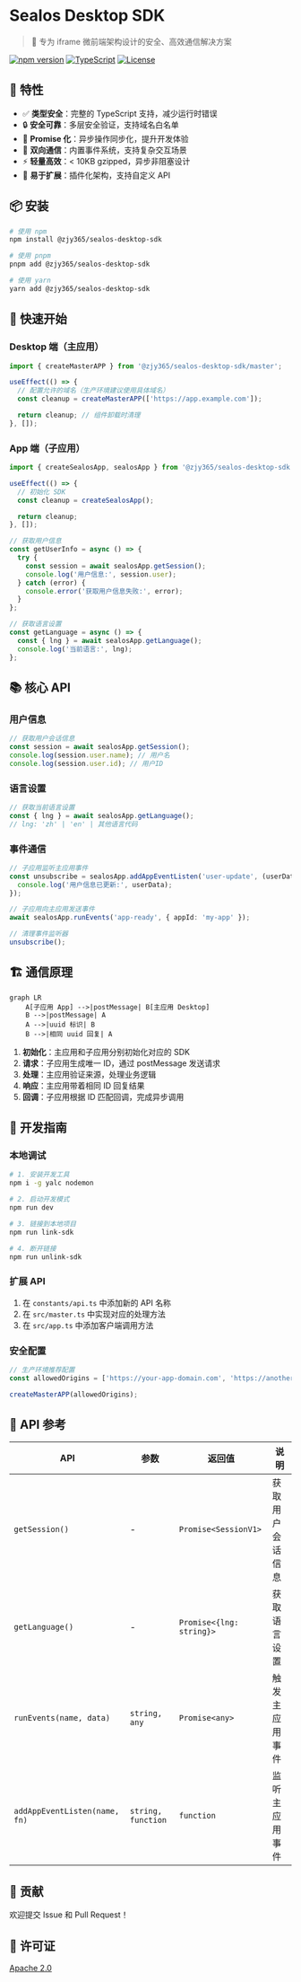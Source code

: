 # Sealos Desktop SDK

> 🚀 专为 iframe 微前端架构设计的安全、高效通信解决方案

[![npm version](https://img.shields.io/npm/v/@zjy365/sealos-desktop-sdk.svg)](https://www.npmjs.com/package/@zjy365/sealos-desktop-sdk)
[![TypeScript](https://img.shields.io/badge/%3C%2F%3E-TypeScript-%230074c1.svg)](http://www.typescriptlang.org/)
[![License](https://img.shields.io/npm/l/@zjy365/sealos-desktop-sdk.svg)](https://github.com/labring/sealos/blob/main/LICENSE)

## 🌟 特性

- ✅ **类型安全**：完整的 TypeScript 支持，减少运行时错误
- 🔒 **安全可靠**：多层安全验证，支持域名白名单
- 🚀 **Promise 化**：异步操作同步化，提升开发体验
- 🎯 **双向通信**：内置事件系统，支持复杂交互场景
- ⚡ **轻量高效**：< 10KB gzipped，异步非阻塞设计
- 🔧 **易于扩展**：插件化架构，支持自定义 API

## 📦 安装

```bash
# 使用 npm
npm install @zjy365/sealos-desktop-sdk

# 使用 pnpm
pnpm add @zjy365/sealos-desktop-sdk

# 使用 yarn
yarn add @zjy365/sealos-desktop-sdk
```

## 🚀 快速开始

### Desktop 端（主应用）

```typescript
import { createMasterAPP } from '@zjy365/sealos-desktop-sdk/master';

useEffect(() => {
  // 配置允许的域名（生产环境建议使用具体域名）
  const cleanup = createMasterAPP(['https://app.example.com']);

  return cleanup; // 组件卸载时清理
}, []);
```

### App 端（子应用）

```typescript
import { createSealosApp, sealosApp } from '@zjy365/sealos-desktop-sdk';

useEffect(() => {
  // 初始化 SDK
  const cleanup = createSealosApp();

  return cleanup;
}, []);

// 获取用户信息
const getUserInfo = async () => {
  try {
    const session = await sealosApp.getSession();
    console.log('用户信息:', session.user);
  } catch (error) {
    console.error('获取用户信息失败:', error);
  }
};

// 获取语言设置
const getLanguage = async () => {
  const { lng } = await sealosApp.getLanguage();
  console.log('当前语言:', lng);
};
```

## 📚 核心 API

### 用户信息

```typescript
// 获取用户会话信息
const session = await sealosApp.getSession();
console.log(session.user.name); // 用户名
console.log(session.user.id); // 用户ID
```

### 语言设置

```typescript
// 获取当前语言设置
const { lng } = await sealosApp.getLanguage();
// lng: 'zh' | 'en' | 其他语言代码
```

### 事件通信

```typescript
// 子应用监听主应用事件
const unsubscribe = sealosApp.addAppEventListen('user-update', (userData) => {
  console.log('用户信息已更新:', userData);
});

// 子应用向主应用发送事件
await sealosApp.runEvents('app-ready', { appId: 'my-app' });

// 清理事件监听器
unsubscribe();
```

## 🏗️ 通信原理

```mermaid
graph LR
    A[子应用 App] -->|postMessage| B[主应用 Desktop]
    B -->|postMessage| A
    A -->|uuid 标识| B
    B -->|相同 uuid 回复| A
```

1. **初始化**：主应用和子应用分别初始化对应的 SDK
2. **请求**：子应用生成唯一 ID，通过 postMessage 发送请求
3. **处理**：主应用验证来源，处理业务逻辑
4. **响应**：主应用带着相同 ID 回复结果
5. **回调**：子应用根据 ID 匹配回调，完成异步调用

## 🔧 开发指南

### 本地调试

```bash
# 1. 安装开发工具
npm i -g yalc nodemon

# 2. 启动开发模式
npm run dev

# 3. 链接到本地项目
npm run link-sdk

# 4. 断开链接
npm run unlink-sdk
```

### 扩展 API

1. 在 `constants/api.ts` 中添加新的 API 名称
2. 在 `src/master.ts` 中实现对应的处理方法
3. 在 `src/app.ts` 中添加客户端调用方法

### 安全配置

```typescript
// 生产环境推荐配置
const allowedOrigins = ['https://your-app-domain.com', 'https://another-app.com'];

createMasterAPP(allowedOrigins);
```

## 📖 API 参考

| API                           | 参数               | 返回值                   | 说明             |
| ----------------------------- | ------------------ | ------------------------ | ---------------- |
| `getSession()`                | -                  | `Promise<SessionV1>`     | 获取用户会话信息 |
| `getLanguage()`               | -                  | `Promise<{lng: string}>` | 获取语言设置     |
| `runEvents(name, data)`       | `string, any`      | `Promise<any>`           | 触发主应用事件   |
| `addAppEventListen(name, fn)` | `string, function` | `function`               | 监听主应用事件   |

## 🤝 贡献

欢迎提交 Issue 和 Pull Request！

## 📄 许可证

[Apache 2.0](https://github.com/labring/sealos/blob/main/LICENSE)
